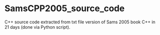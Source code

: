 # SamsCPP2005_source_code
C++ source code extracted from txt file version of Sams 2005 book C++ in 21 days (done via Python script).
